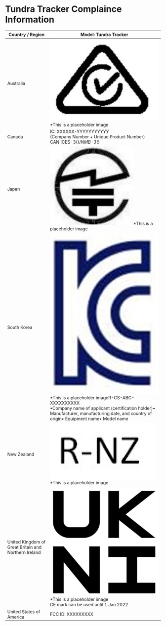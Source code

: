 # Tundra Tracker Complaince Information



| **Country / Region**                                 | **Model: Tundra Tracker**                                    |
| ---------------------------------------------------- | ------------------------------------------------------------ |
| Australia                                            | ![img](images/tracker_compliance.assets/05WE_ecZa7u06LJtiWExWs_j3LtPF4_C7Ye5n2IQDlBsDr_JG-5gWApqbLMdXcfEQtwQ1hxxoUZFGumxzNcLXjxxWtj4OlAzj_eaLbjoRIYD6vd0MPhwvjzk7WpUWALDzeOaDcwj=s0.png)*This is a placeholder image |
| Canada                                               | IC: XXXXXX-YYYYYYYYYYY<br/>(Company Number + Unique Product Number)<br/>CAN ICES-3(*)/NMB-3(*) |
| Japan                                                | ![img](images/tracker_compliance.assets/s8UEjpe9w2rW-x7Khuh8dHzNtDleXhr1u0wUcsDf2dhBIlCwE5w8UqlVYw0bkChJlggGQr5q41mhWWXX1K3-TzjQ1WYupUY4g4wxw9cNYZNYst2AFU0sqzZ7tRK0CgSPX2aPvFS6=s0.png)*This is a placeholder image |
| South Korea                                          | ![img](images/tracker_compliance.assets/sJAOeDBbtMZcMYgzHCSiryQn0o52RuQdNPT5Gcp5yQjLUCNox_NH6J7pI59qo4rHPZqYT9M8kJliUA63RA3YJWJNG1_sis_7y0NUmK6QJTePYZPHK_rqBtYf6-oBifax0Zck2H4C=s0.png)*This is a placeholder imageR-CS-ABC-XXXXXXXXXX<br/>•Company name of applicant (certification holder)• Manufacturer, manufacturing date, and country of origin• Equipment name• Model name |
| New Zealand                                          | ![img](images/tracker_compliance.assets/IH0s_kvFg_ADlXxQs-OhUI-eE8O6mr0QPeK9leUlkTAmMhFBNeMy7m2RAkN3lQO3gf5-Gfk4wLZrIP2vniXC4gNmvQ_J2Ch009TZkmAlfGpEllLZ8SL5a-_yEokmNGJVYEsKwy6K=s0.png)*This is a placeholder image |
| United Kingdom of Great Britain and Northern Ireland | ![img](images/tracker_compliance.assets/sR1Sn7s5V7fMiWuBmTAS_ANYqyF47T6k3Y2oXkn26aCGXBbbaIYB_awaxWqmF9sEjLDyyulfnM7RpidSGvsdY7ToGozvhA4YeXokwYHgHun1rGHPfCCOiZ-CSBFqPw4CSXc29Y9E=s0.png)*This is a placeholder image<br/>CE mark can be used until 1 Jan 2022 |
| United States of America                             | FCC ID: XXXXXXXXX                                            |

